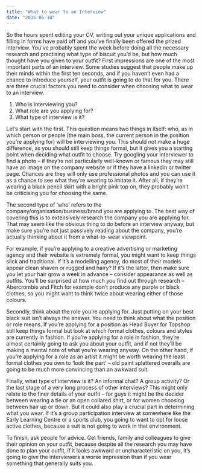 ```yaml
---
title: "What to wear to an Interview"
date: "2015-06-10"
---
```


So the hours spent editing your CV, writing out your unique applications and filling in forms have paid off and you’ve finally been offered the prized interview. You’ve probably spent the week before doing all the necessary research and practising what type of biscuit you’d be, but how much thought have you given to your outfit?
First impressions are one of the most important parts of an interview. Some studies suggest that people make up their minds within the first ten seconds, and if you haven’t even had a chance to introduce yourself, your outfit is going to do that for you. 
There are three crucial factors you need to consider when choosing what to wear to an interview. 

1. Who is interviewing you? 
2. What role are you applying for? 
3. What type of interview is it? 

Let’s start with the first. This question means two things in itself: who, as in which person or people (the main boss, the current person in the position you’re applying for) will be interviewing you. This should not make a huge difference, as you should still keep things formal, but it gives you a starting point when deciding what outfit to choose. 
Try googling your interviewer to find a photo – if they’re not particularly well-known or famous they may still have an image on the company website or if they have a linkedin or twitter page. Chances are they will only use professional photos and you can use it as a chance to see what they’re wearing to imitate it. After all, if they’re wearing a black pencil skirt with a bright pink top on, they probably won’t be criticising you for choosing the same. 

The second type of ‘who’ refers to the company/organisation/business/brand you are applying to. The best way of covering this is to extensively research the company you are applying for. That may seem like the obvious thing to do before an interview anyway, but make sure you’re not just passively reading about the company, you’re actually thinking about it from a what-to-wear viewpoint. 

For example, if you’re applying to a creative advertising or marketing agency and their website is extremely formal, you might want to keep things slick and traditional. If it’s a modelling agency, do most of their models appear clean shaven or rugged and hairy? If it’s the latter, then make sure you let your hair grow a week in advance – consider appearance as well as outfits. You’ll be surprised at how much you find out through research – Abercrombie and Fitch for example don’t produce any purple or black clothes, so you might want to think twice about wearing either of those colours. 

Secondly, think about the role you’re applying for. Just putting on your best black suit isn’t always the answer. You need to think about what the position or role means. If you’re applying for a position as Head Buyer for Topshop still keep things formal but look at which formal clothes, colours and styles are currently in fashion. If you’re applying for a role in fashion, they’re almost certainly going to ask you about your outfit, and if not they’ll be making a mental note of what you’re wearing anyway. On the other hand, if you’re applying for a role as an artist it might be worth wearing the least formal clothes you own to ‘look the part’ – old paint splattered overalls are going to be much more convincing than an awkward suit. 

Finally, what type of interview is it? An informal chat? A group activity? Or the last stage of a very long process of other interviews? This might only relate to the finer details of your outfit – for guys it might be the decider between wearing a tie or an open collared shirt, or for women choosing between hair up or down. But it could also play a crucial part in determining what you wear. If it’s a group participation interview at somewhere like the Early Learning Centre or a sports club, you going to want to opt for loose active clothes, because a suit is not going to work in that environment. 

To finish, ask people for advice. Get friends, family and colleagues to give their opinion on your outfit, because despite all the research you may have done to plan your outfit, if it looks awkward or uncharacteristic on you, it’s going to give the interviewers a worse impression than if you wear something that generally suits you. 